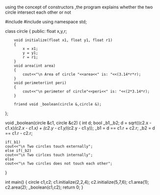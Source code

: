 using the concept of constructors ,the program explains whether the two circle intersect each other or not

#include<iostream>
#include<cmath>
using namespace std;

class circle
{
	public:
	float x,y,r;

		void initialize(float x1, float y1, float r1)
		{
			x = x1;
			y = y1;
			r = r1;
		}
		void area(int area)
		{
			cout<<"\n Area of circle "<<area<<" is: "<<(3.14*r*r);
		}
		void perimeter(int peri)
		{
			cout<<"\n perimeter of circle"<<peri<<" is: "<<(2*3.14*r);
		}
		
		friend void _boolean(circle &,circle &);
		
};

void _boolean(circle &c1, circle &c2)
{
	int d;
	bool _b1,_b2;
	d = sqrt((c2.x - c1.x)*(c2.x - c1.x) + (c2.y - c1.y)*(c2.y - c1.y));
	_b1 = d == c1.r + c2.r;
	_b2 = d == c1.r - c2.r;
	
	if(_b1)
	cout<<"\n Two circles touch externally";
	else if(_b2)
	cout<<"\n Two cirlces touch internally";
	else
	cout<<"\n Two circles does not touch each other";
	
}

int main()
{
	circle c1,c2;
	c1.initialize(2,2,4);
	c2.initialize(5,7,6);
	c1.area(1);
	c2.area(2);
	_boolean(c1,c2);
	return 0;
}
